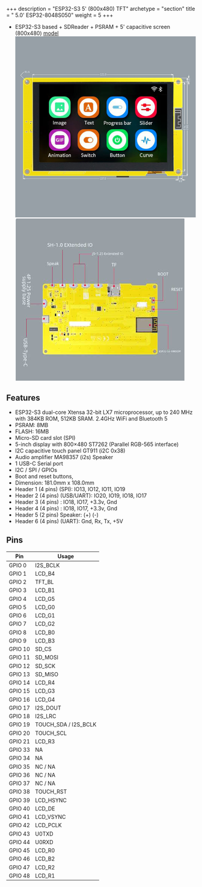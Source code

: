 +++
description = "ESP32-S3 5' (800x480) TFT"
archetype = "section"
title = " 5.0' ESP32-8048S050"
weight = 5
+++
* ESP32-S3 based + SDReader + PSRAM + 5' capacitive screen (800x480) [model](https://www.aliexpress.com/item/1005004952694042.html)   
![image](front.jpg?width=400px)
![image](back.jpg?width=400px)


## Features
* ESP32-S3 dual-core Xtensa 32-bit LX7 microprocessor, up to 240 MHz with 384KB ROM, 512KB SRAM. 2.4GHz WiFi and Bluetooth 5
* PSRAM: 8MB     
* FLASH: 16MB
* Micro-SD card slot (SPI)
* 5-inch display with 800×480 ST7262 (Parallel RGB-565 interface)  
* I2C capacitive touch panel GT911 (i2C 0x38)
* Audio amplifier MA98357 (i2s) Speaker
* 1 USB-C Serial port
* I2C / SPI / GPIOs
* Boot and reset buttons, 
* Dimension: 181.0mm x 108.0mm   
* Header 1 (4 pins) (SPI): IO13, IO12, IO11, IO19 
* Header 2 (4 pins) (USB/UART): IO20, IO19, IO18, IO17 
* Header 3 (4 pins) : IO18, IO17, +3.3v, Gnd 
* Header 4 (4 pins) : IO18, IO17, +3.3v, Gnd 
* Header 5 (2 pins) Speaker: (+) (-)  
* Header 6 (4 pins) (UART): Gnd, Rx, Tx, +5V

## Pins 
Pin | Usage 
----|-----
GPIO 0 | I2S_BCLK  
GPIO 1 | LCD_B4    
GPIO 2 | TFT_BL  
GPIO 3 | LCD_B1  
GPIO 4 | LCD_G5   
GPIO 5 | LCD_G0  
GPIO 6 | LCD_G1  
GPIO 7 | LCD_G2  
GPIO 8 | LCD_B0   
GPIO 9 | LCD_B3  
GPIO 10 | SD_CS   
GPIO 11 | SD_MOSI    
GPIO 12 | SD_SCK    
GPIO 13 | SD_MISO   
GPIO 14 | LCD_R4  
GPIO 15 | LCD_G3  
GPIO 16 | LCD_G4  
GPIO 17 | I2S_DOUT  
GPIO 18 | I2S_LRC  
GPIO 19 | TOUCH_SDA / I2S_BCLK 
GPIO 20 | TOUCH_SCL  
GPIO 21 | LCD_R3  
GPIO 33 | NA  
GPIO 34 | NA  
GPIO 35 | NC / NA    
GPIO 36 | NC / NA   
GPIO 37 | NC / NA    
GPIO 38 | TOUCH_RST  
GPIO 39 | LCD_HSYNC  
GPIO 40 | LCD_DE  
GPIO 41 | LCD_VSYNC  
GPIO 42 | LCD_PCLK  
GPIO 43 | U0TXD  
GPIO 44 | U0RXD  
GPIO 45 | LCD_R0  
GPIO 46 | LCD_B2  
GPIO 47 | LCD_R2  
GPIO 48 | LCD_R1    
